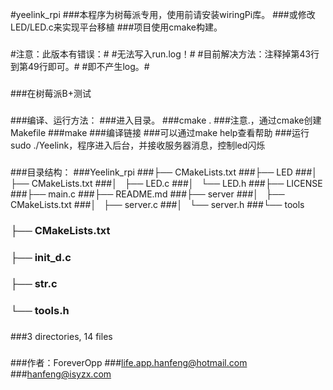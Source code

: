 #yeelink_rpi
###本程序为树莓派专用，使用前请安装wiringPi库。
###或修改LED/LED.c来实现平台移植
###项目使用cmake构建。
###
#注意：此版本有错误：#
#无法写入run.log！#
#目前解决方法：注释掉第43行到第49行即可。#
#即不产生log。#
###
###在树莓派B+测试
###
###编译、运行方法：
###进入目录。
###cmake .
###注意.，通过cmake创建Makefile
###make
###编译链接
###可以通过make help查看帮助
###运行sudo ./Yeelink，程序进入后台，并接收服务器消息，控制led闪烁
###
###目录结构：
###Yeelink_rpi
###├── CMakeLists.txt
###├── LED
###│   ├── CMakeLists.txt
###│   ├── LED.c
###│   └── LED.h
###├── LICENSE
###├── main.c
###├── README.md
###├── server
###│   ├── CMakeLists.txt
###│   ├── server.c
###│   └── server.h
###└── tools
###    ├── CMakeLists.txt
###    ├── init_d.c
###    ├── str.c
###    └── tools.h
###
###3 directories, 14 files
###
###作者：ForeverOpp
###life.app.hanfeng@hotmail.com
###hanfeng@isyzx.com
